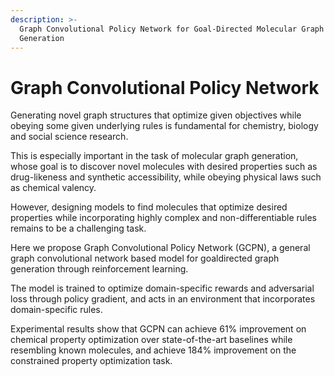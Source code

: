 ```yaml
---
description: >-
  Graph Convolutional Policy Network for Goal-Directed Molecular Graph
  Generation
---
```


# Graph Convolutional Policy Network

Generating novel graph structures that optimize given objectives while obeying some given underlying rules is fundamental for chemistry, biology and social science research. 

This is especially important in the task of molecular graph generation, whose goal is to discover novel molecules with desired properties such as drug-likeness and synthetic accessibility, while obeying physical laws such as chemical valency. 

However, designing models to find molecules that optimize desired properties while incorporating highly complex and non-differentiable rules remains to be a challenging task. 

Here we propose Graph Convolutional Policy Network \(GCPN\), a general graph convolutional network based model for goaldirected graph generation through reinforcement learning. 

The model is trained to optimize domain-specific rewards and adversarial loss through policy gradient, and acts in an environment that incorporates domain-specific rules. 

Experimental results show that GCPN can achieve 61% improvement on chemical property optimization over state-of-the-art baselines while resembling known molecules, and achieve 184% improvement on the constrained property optimization task.

